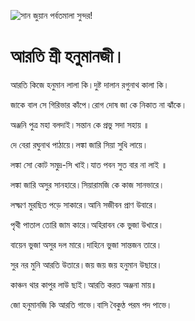 ![সান জুয়ান পর্বতমালা সুন্দর!](lib/assets/images/artis/img.png "সান জুয়ান পর্বতমালা")

# আরতি শ্রী হনুমানজী।

আরতি কিজে হনুমান লালা কি।দুষ্ট দালান রগুনাথ কালা কি।

জাকে বাল সে গিরিভার কাঁপে।রোগ দোষ জা কে নিকাত না ঝাঁকে।

অঞ্জনি পুত্র মহা বলদাই।সন্তান কে প্রভু সদা সহায় ॥

দে বেরা রঘুনাথ পাঠায়ে।লঙ্কা জারি সিয়া সুধি লায়ে।

লঙ্কা সো কোট সমুদ্র-সি খাই।যাত পবন সুত বার না লাই ॥

লঙ্কা জারি অসুর সানহারে।সিয়ারামজি কে কাজ সানভারে।

লক্ষ্মণ মুরছিত পড়ে সাকারে।আনি সজীবন প্রাণ উবারে।

পৃথী পাতাল তোরি জাম কারে।অহিরাবন কে ভুজা উখারে।

বায়েন ভুজা অসুর দল মারে।দাহিনে ভুজা সান্তজন তারে।

সুর নর মুনি আরতি উতারে।জয় জয় জয় হনুমান উছারে।

কাঞ্চন থার কাপুর লাউ ছাই।আরতি করত অঞ্জনা মায়॥

জো হনুমানজি কি আরতি গাভে।বাসি বৈকুণ্ঠ পরম পদ পাভে।